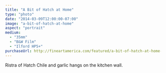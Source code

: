 ```yaml
---
title: "A Bit of Hatch at Home"
type: "photo"
date: "2014-03-09T12:00:00-07:00"
image: "a-bit-of-hatch-at-home"
aspect: "portrait"
medium:
  - "35mm"
  - "B&W Film"
  - "Ilford HP5+"
purchaseUrl: http://fineartamerica.com/featured/a-bit-of-hatch-at-home-jesse-allen.html
---
```


Ristra of Hatch Chile and garlic hangs on the kitchen wall.
